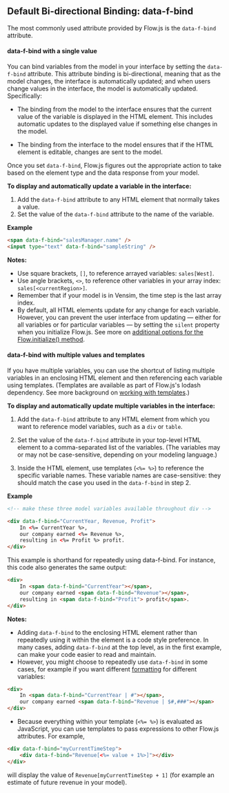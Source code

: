 ## Default Bi-directional Binding: data-f-bind

The most commonly used attribute provided by Flow.js is the `data-f-bind` attribute.

#### data-f-bind with a single value

You can bind variables from the model in your interface by setting the `data-f-bind` attribute. This attribute binding is bi-directional, meaning that as the model changes, the interface is automatically updated; and when users change values in the interface, the model is automatically updated. Specifically:

* The binding from the model to the interface ensures that the current value of the variable is displayed in the HTML element. This includes automatic updates to the displayed value if something else changes in the model.

* The binding from the interface to the model ensures that if the HTML element is editable, changes are sent to the model.

Once you set `data-f-bind`, Flow.js figures out the appropriate action to take based on the element type and the data response from your model.

**To display and automatically update a variable in the interface:**

1. Add the `data-f-bind` attribute to any HTML element that normally takes a value.
2. Set the value of the `data-f-bind` attribute to the name of the variable.

**Example**
```html
<span data-f-bind="salesManager.name" />
<input type="text" data-f-bind="sampleString" />
```

**Notes:**

* Use square brackets, `[]`, to reference arrayed variables: `sales[West]`.
* Use angle brackets, `<>`, to reference other variables in your array index: `sales[<currentRegion>]`.
* Remember that if your model is in Vensim, the time step is the last array index.
* By default, all HTML elements update for any change for each variable. However, you can prevent the user interface from updating &mdash; either for all variables or for particular variables &mdash; by setting the `silent` property when you initialize Flow.js. See more on [additional options for the Flow.initialize() method](../../../../../#custom-initialize).

#### data-f-bind with multiple values and templates

If you have multiple variables, you can use the shortcut of listing multiple variables in an enclosing HTML element and then referencing each variable using templates. (Templates are available as part of Flow.js's lodash dependency. See more background on [working with templates](../../../../../#templates).)

**To display and automatically update multiple variables in the interface:**

1. Add the `data-f-bind` attribute to any HTML element from which you want to reference model variables, such as a `div` or `table`.
2. Set the value of the `data-f-bind` attribute in your top-level HTML element to a comma-separated list of the variables. (The variables may or may not be case-sensitive, depending on your modeling language.)

3. Inside the HTML element, use templates (`<%= %>`) to reference the specific variable names. These variable names are case-sensitive: they should match the case you used in the `data-f-bind` in step 2.

**Example**
```html
<!-- make these three model variables available throughout div -->

<div data-f-bind="CurrentYear, Revenue, Profit">
    In <%= CurrentYear %>,
    our company earned <%= Revenue %>,
    resulting in <%= Profit %> profit.
</div>
```

This example is shorthand for repeatedly using data-f-bind. For instance, this code also generates the same output:
```html
<div>
    In <span data-f-bind="CurrentYear"></span>,
    our company earned <span data-f-bind="Revenue"></span>,
    resulting in <span data-f-bind="Profit"> profit</span>.
</div>
```

**Notes:**

* Adding `data-f-bind` to the enclosing HTML element rather than repeatedly using it within the element is a code style preference. In many cases, adding `data-f-bind` at the top level, as in the first example, can make your code easier to read and maintain.
* However, you might choose to repeatedly use `data-f-bind` in some cases, for example if you want different [formatting](../../../../../converter-overview/) for different variables:

```html
<div>
    In <span data-f-bind="CurrentYear | #"></span>,
    our company earned <span data-f-bind="Revenue | $#,###"></span>
</div>
```

* Because everything within your template (`<%= %>`) is evaluated as JavaScript, you can use templates to pass expressions to other Flow.js attributes. For example,

```html
<div data-f-bind="myCurrentTimeStep">
    <div data-f-bind="Revenue[<%= value + 1%>]"></div>
</div>
```

will display the value of `Revenue[myCurrentTimeStep + 1]` (for example an estimate of future revenue in your model).

